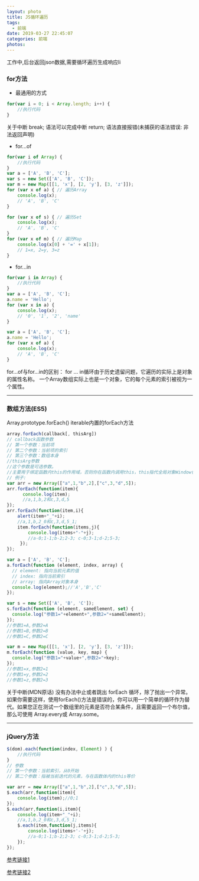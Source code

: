 ```yaml
---
layout: photo
title: JS循环遍历
tags:
  - 前端
date: 2019-03-27 22:45:07
categories: 前端
photos:
---
```

工作中,后台返回json数据,需要循环遍历生成响应li
<!--more-->
### for方法
- 最通用的方式
```javascript
for(var i = 0; i < Array.length; i++) {
	//执行代码
}

```
关于中断
break; 语法可以完成中断
return; 语法直接报错(未捕获的语法错误: 非法返回声明)

- for...of
```javascript
for(var i of Array) {
	//执行代码
}
var a = ['A', 'B', 'C'];
var s = new Set(['A', 'B', 'C']);
var m = new Map([[1, 'x'], [2, 'y'], [3, 'z']]);
for (var x of a) { // 遍历Array
	console.log(x);
	// 'A', 'B', 'C'
}

for (var x of s) { // 遍历Set
	console.log(x);
	// 'A', 'B', 'C'
}
for (var x of m) { // 遍历Map
	console.log(x[0] + '=' + x[1]);
	// 1=x, 2=y, 3=z
}
```
- for...in
```javascript
for(var i in Array) {
	//执行代码
}
var a = ['A', 'B', 'C'];
a.name = 'Hello';
for (var x in a) {
	console.log(x);
	// '0', '1', '2', 'name'
}

var a = ['A', 'B', 'C'];
a.name = 'Hello';
for (var x of a) {
	console.log(x); 
	// 'A', 'B', 'C'
}
```
for...of与for...in的区别：
	for ... in循环由于历史遗留问题，它遍历的实际上是对象的属性名称。
	一个Array数组实际上也是一个对象，它的每个元素的索引被视为一个属性。

----

### 数组方法(ES5)
Array.prototype.forEach()
iterable内置的forEach方法
```javascript
array.forEach(callback[, thisArg])
// callback函数参数
// 第一个参数：当前项
// 第二个参数：当前项的索引
// 第三个参数：数组本身
//thisArg参数
//这个参数是可选参数。
//主要用于绑定函数内this的作用域，否则你在函数内调用this，this指代全局对象Window(ES3)或者undefined(ES5严格模式下)
// 例子:
var arr = new Array(["a",1,"b",2],["c",3,"d",5]);
arr.forEach(function(item){
      console.log(item);
      //a,1,b,2和c,3,d,5
});
arr.forEach(function(item,i){
	alert(item+"_"+i); 
	//a,1,b,2_0和c,3,d,5_1;
	item.forEach(function(items,j){
		console.log(items+"-"+j);
		//a-0;1-1;b-2;2-3; c-0;3-1;d-2;5-3;
     });
});

var a = ['A', 'B', 'C'];
a.forEach(function (element, index, array) {
  // element: 指向当前元素的值
  // index: 指向当前索引
  // array: 指向Array对象本身
  console.log(element);//'A','B','C'
});

var s = new Set(['A', 'B', 'C']);
s.forEach(function (element, sameElement, set) {
  console.log("参数1="+element+",参数2="+sameElement);
});
//参数1=A,参数2=A
//参数1=B,参数2=B
//参数1=C,参数2=C

var m = new Map([[1, 'x'], [2, 'y'], [3, 'z']]);
m.forEach(function (value, key, map) {
  console.log("参数1="+value+",参数2="+key);
});
//参数1=x,参数2=1
//参数1=y,参数2=2
//参数1=z,参数2=3
```
关于中断(MDN原话)
	没有办法中止或者跳出 forEach 循环，除了抛出一个异常。如果你需要这样，使用forEach()方法是错误的，你可以用一个简单的循环作为替代。如果您正在测试一个数组里的元素是否符合某条件，且需要返回一个布尔值，那么可使用 Array.every或 Array.some。

----

###  jQuery方法
```javascript
$(dom).each(function(index, Element) ) { 
	//执行代码
}
// 参数
// 第一个参数：当前索引，从0开始
// 第二个参数：指被当前迭代的元素，与在函数体内的this等价

var arr = new Array(["a",1,"b",2],["c",3,"d",5]);
$.each(arr,function(item){
	console.log(item);//0;1
});
$.each(arr,function(i,item){
	console.log(item+"_"+i);
	//a,1,b,2_0和c,3,d,5_1;
	$.each(item,function(j,items){
		console.log(items+'-'+j);
		//a-0;1-1;b-2;2-3; c-0;3-1;d-2;5-3;
	});
});
```



[参考链接1](https://www.jb51.net/article/110487.htm)

[参考链接2](https://www.cnblogs.com/xhy-steve/p/5618441.html)